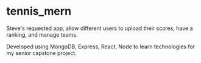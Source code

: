 # tennis_mern
Steve's requested app, allow different users to upload their scores, have a ranking, and manage teams.

Developed using MongoDB, Express, React, Node to learn technologies for my senior capstone project.

